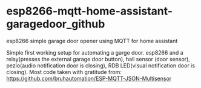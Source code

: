 # esp8266-mqtt-home-assistant-garagedoor_github
esp8266 simple garage door opener using MQTT for home assistant


Simple first working setup for automating a garge door.  esp8266 and a relay(presses the external garage door button), hall sensor (door sensor), pezio(audio notification door is closing), RDB LED(visual notification door is closing).  Most code taken with gratitude from: https://github.com/bruhautomation/ESP-MQTT-JSON-Multisensor

